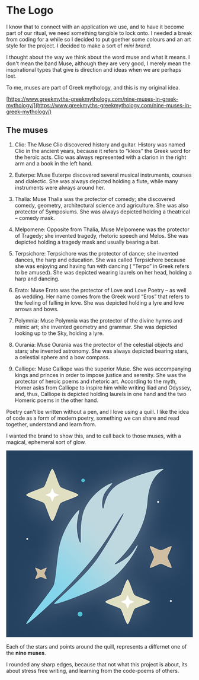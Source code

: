 
[meta-date]: <> (2020-03-27T14:35:57.209Z)
[meta-branch]: <> (master)
[meta-commit]: <> (none)
[meta-user]: <> (Lee Nattress)

# The Logo

I know that to connect with an application we use, and to have it become part of our ritual, we need something tangible to lock onto. I needed a break from coding for a while so I decided to put goether some colours and an art style for the project. I decided to make a sort of _mini brand_.

I thought about the way we think about the word muse and what it means. I don't mean the band Muse, although they are very good, I merely mean the inspirational types that give is direction and ideas when we are perhaps lost.

To me, muses are part of Greek mythology, and this is my original idea.

[https://www.greekmyths-greekmythology.com/nine-muses-in-greek-mythology/](https://www.greekmyths-greekmythology.com/nine-muses-in-greek-mythology/)

## The muses

1. Clio: The Muse Clio discovered history and guitar. History was named Clio in the ancient years, because it refers to “kleos” the Greek word for the heroic acts. Clio was always represented with a clarion in the right arm and a book in the left hand.

2. Euterpe: Muse Euterpe discovered several musical instruments, courses and dialectic. She was always depicted holding a flute, while many instruments were always around her.

3. Thalia: Muse Thalia was the protector of comedy; she discovered comedy, geometry, architectural science and agriculture. She was also protector of Symposiums. She was always depicted holding a theatrical – comedy mask.

4. Melpomene: Opposite from Thalia, Muse Melpomene was the protector of Tragedy; she invented tragedy, rhetoric speech and Melos. She was depicted holding a tragedy mask and usually bearing a bat.

5. Terpsichore: Terpsichore was the protector of dance; she invented dances, the harp and education. She was called Terpsichore because she was enjoying and having fun with dancing ( “Terpo” in Greek refers to be amused). She was depicted wearing laurels on her head, holding a harp and dancing.

6. Erato: Muse Erato was the protector of Love and Love Poetry – as well as wedding. Her name comes from the Greek word “Eros” that refers to the feeling of falling in love. She was depicted holding a lyre and love arrows and bows.

7. Polymnia: Muse Polymnia was the protector of the divine hymns and mimic art; she invented geometry and grammar. She was depicted looking up to the Sky, holding a lyre.

8. Ourania: Muse Ourania was the protector of the celestial objects and stars; she invented astronomy. She was always depicted bearing stars, a celestial sphere and a bow compass.

9. Calliope: Muse Calliope was the superior Muse. She was accompanying kings and princes in order to impose justice and serenity. She was the protector of heroic poems and rhetoric art. According to the myth, Homer asks from Calliope to inspire him while writing Iliad and Odyssey, and, thus, Calliope is depicted holding laurels in one hand and the two Homeric poems in the other hand.

Poetry can't be written without a pen, and I love using a quill. I like the idea of code as a form of modern poetry, something we can share and read together, understand and learn from.

I wanted the brand to show this, and to call back to those muses, with a magical, ephemeral sort of glow.

![first sttempt at logo](assets/images/logo-test.png)

Each of the stars and points around the quill, represents a differnet one of the __nine muses__.

I rounded any sharp edges, because that not what this project is about, its about stress free writing, and learning from the code-poems of others.

